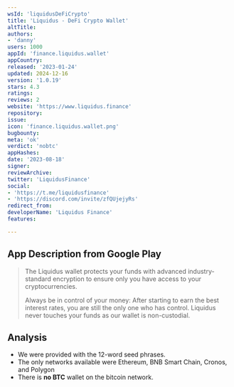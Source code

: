 ```yaml
---
wsId: 'liquidusDeFiCrypto'
title: 'Liquidus - DeFi Crypto Wallet'
altTitle: 
authors:
- 'danny'
users: 1000
appId: 'finance.liquidus.wallet'
appCountry: 
released: '2023-01-24'
updated: 2024-12-16
version: '1.0.19'
stars: 4.3
ratings: 
reviews: 2
website: 'https://www.liquidus.finance'
repository: 
issue: 
icon: 'finance.liquidus.wallet.png'
bugbounty: 
meta: 'ok'
verdict: 'nobtc'
appHashes: 
date: '2023-08-18'
signer: 
reviewArchive: 
twitter: 'LiquidusFinance'
social:
- 'https://t.me/liquidusfinance'
- 'https://discord.com/invite/zfQUjejyRs'
redirect_from: 
developerName: 'Liquidus Finance'
features: 

---
```


## App Description from Google Play

> The Liquidus wallet protects your funds with advanced industry-standard encryption to ensure only you have access to your cryptocurrencies.
>
> Always be in control of your money: After starting to earn the best interest rates, you are still the only one who has control. Liquidus never touches your funds as our wallet is non-custodial.

## Analysis 

- We were provided with the 12-word seed phrases. 
- The only networks available were Ethereum, BNB Smart Chain, Cronos, and Polygon
- There is **no BTC** wallet on the bitcoin network.